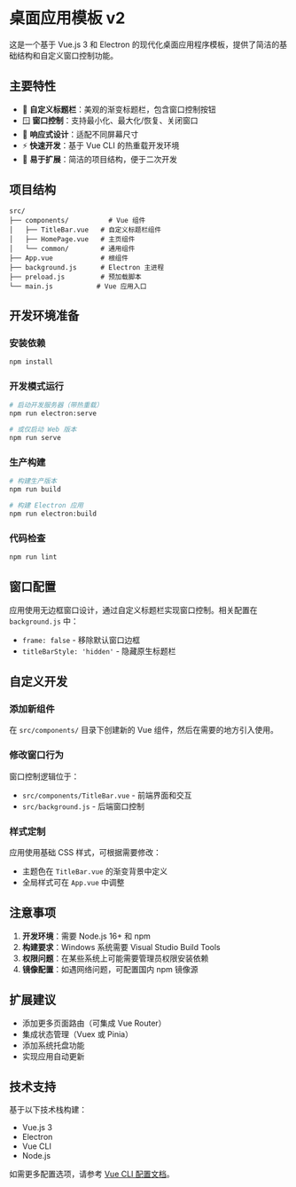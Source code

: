 # 桌面应用模板 v2

这是一个基于 Vue.js 3 和 Electron 的现代化桌面应用程序模板，提供了简洁的基础结构和自定义窗口控制功能。

## 主要特性

- 🎨 **自定义标题栏**：美观的渐变标题栏，包含窗口控制按钮
- 🪟 **窗口控制**：支持最小化、最大化/恢复、关闭窗口
- 📱 **响应式设计**：适配不同屏幕尺寸
- ⚡ **快速开发**：基于 Vue CLI 的热重载开发环境
- 🔧 **易于扩展**：简洁的项目结构，便于二次开发

## 项目结构

```
src/
├── components/          # Vue 组件
│   ├── TitleBar.vue   # 自定义标题栏组件
│   ├── HomePage.vue   # 主页组件
│   └── common/        # 通用组件
├── App.vue            # 根组件
├── background.js      # Electron 主进程
├── preload.js         # 预加载脚本
└── main.js           # Vue 应用入口
```

## 开发环境准备

### 安装依赖
```bash
npm install
```

### 开发模式运行
```bash
# 启动开发服务器（带热重载）
npm run electron:serve

# 或仅启动 Web 版本
npm run serve
```

### 生产构建
```bash
# 构建生产版本
npm run build

# 构建 Electron 应用
npm run electron:build
```

### 代码检查
```bash
npm run lint
```

## 窗口配置

应用使用无边框窗口设计，通过自定义标题栏实现窗口控制。相关配置在 `background.js` 中：

- `frame: false` - 移除默认窗口边框
- `titleBarStyle: 'hidden'` - 隐藏原生标题栏

## 自定义开发

### 添加新组件
在 `src/components/` 目录下创建新的 Vue 组件，然后在需要的地方引入使用。

### 修改窗口行为
窗口控制逻辑位于：
- `src/components/TitleBar.vue` - 前端界面和交互
- `src/background.js` - 后端窗口控制

### 样式定制
应用使用基础 CSS 样式，可根据需要修改：
- 主题色在 `TitleBar.vue` 的渐变背景中定义
- 全局样式可在 `App.vue` 中调整

## 注意事项

1. **开发环境**：需要 Node.js 16+ 和 npm
2. **构建要求**：Windows 系统需要 Visual Studio Build Tools
3. **权限问题**：在某些系统上可能需要管理员权限安装依赖
4. **镜像配置**：如遇网络问题，可配置国内 npm 镜像源

## 扩展建议

- 添加更多页面路由（可集成 Vue Router）
- 集成状态管理（Vuex 或 Pinia）
- 添加系统托盘功能
- 实现应用自动更新

## 技术支持

基于以下技术栈构建：
- Vue.js 3
- Electron
- Vue CLI
- Node.js

如需更多配置选项，请参考 [Vue CLI 配置文档](https://cli.vuejs.org/config/)。
